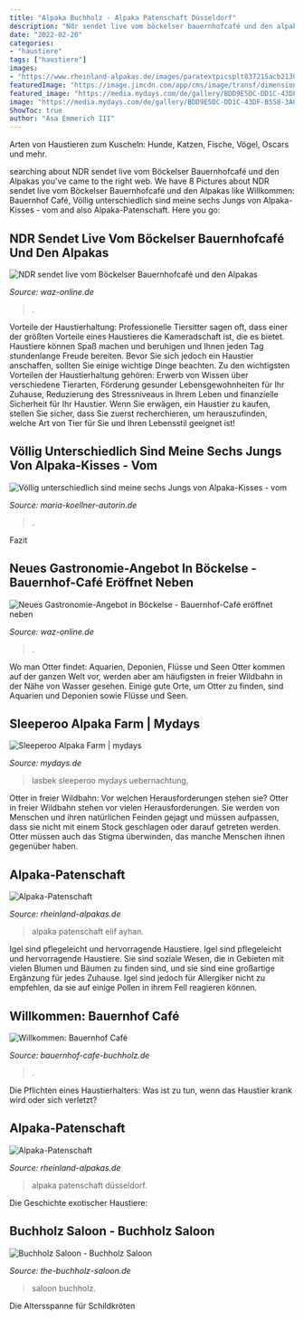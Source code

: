 ```yaml
---
title: "Alpaka Buchholz - Alpaka Patenschaft Düsseldorf"
description: "Ndr sendet live vom böckelser bauernhofcafé und den alpakas"
date: "2022-02-20"
categories:
- "haustiere"
tags: ["haustiere"]
images:
- "https://www.rheinland-alpakas.de/images/paratextpicsplt837215acb21381110.jpg"
featuredImage: "https://image.jimcdn.com/app/cms/image/transf/dimension=682x2048:format=jpg/path/s5de2d32cd3385f43/image/i49d03d73dbfff74f/version/1551716812/image.jpg"
featured_image: "https://media.mydays.com/de/gallery/BDD9E5DC-DD1C-43DF-B558-3A0817CAF18C/lasbek-sleeperoo-uebernachtung-tierisch.jpg"
image: "https://media.mydays.com/de/gallery/BDD9E5DC-DD1C-43DF-B558-3A0817CAF18C/lasbek-sleeperoo-uebernachtung-tierisch.jpg"
ShowToc: true
author: "Asa Emmerich III"
---
```



Arten von Haustieren zum Kuscheln: Hunde, Katzen, Fische, Vögel, Oscars und mehr.

	

		
searching about NDR sendet live vom Böckelser Bauernhofcafé und den Alpakas you've came to the right web. We have 8 Pictures about NDR sendet live vom Böckelser Bauernhofcafé und den Alpakas like Willkommen: Bauernhof Café, Völlig unterschiedlich sind meine sechs Jungs von Alpaka-Kisses - vom and also Alpaka-Patenschaft. Here you go:
		
    
## NDR Sendet Live Vom Böckelser Bauernhofcafé Und Den Alpakas

<img loading=lazy src="https://mar.prod.image.rndtech.de/var/storage/images/waz-az/gifhorn/meinersen/ndr-sendet-live-vom-boeckelser-bauernhofcafe-und-den-alpakas/713837243-4-ger-DE/Vor-NDR-Kamera-Bauernhof-Cafe-und-Alpakas_big_teaser_article.jpg" onerror="this.onerror=null;this.src='https://tse1.mm.bing.net/th?id=OIP.fJ27NUv7VbR6-mQ6_qMtLwHaDt&amp;pid=15.1';" alt="NDR sendet live vom Böckelser Bauernhofcafé und den Alpakas">

_Source: waz-online.de_

>. 

	

Vorteile der Haustierhaltung:
Professionelle Tiersitter sagen oft, dass einer der größten Vorteile eines Haustieres die Kameradschaft ist, die es bietet. Haustiere können Spaß machen und beruhigen und Ihnen jeden Tag stundenlange Freude bereiten. Bevor Sie sich jedoch ein Haustier anschaffen, sollten Sie einige wichtige Dinge beachten. Zu den wichtigsten Vorteilen der Haustierhaltung gehören: Erwerb von Wissen über verschiedene Tierarten, Förderung gesunder Lebensgewohnheiten für Ihr Zuhause, Reduzierung des Stressniveaus in Ihrem Leben und finanzielle Sicherheit für Ihr Haustier. Wenn Sie erwägen, ein Haustier zu kaufen, stellen Sie sicher, dass Sie zuerst recherchieren, um herauszufinden, welche Art von Tier für Sie und Ihren Lebensstil geeignet ist!

    
## Völlig Unterschiedlich Sind Meine Sechs Jungs Von Alpaka-Kisses - Vom

<img loading=lazy src="https://image.jimcdn.com/app/cms/image/transf/dimension=682x2048:format=jpg/path/s5de2d32cd3385f43/image/i49d03d73dbfff74f/version/1551716812/image.jpg" onerror="this.onerror=null;this.src='https://tse4.mm.bing.net/th?id=OIP.Mgnl9bSz6Dh-7rBQey1QlwHaJ3&amp;pid=15.1';" alt="Völlig unterschiedlich sind meine sechs Jungs von Alpaka-Kisses - vom">

_Source: maria-koellner-autorin.de_

>. 

	

Fazit

    
## Neues Gastronomie-Angebot In Böckelse - Bauernhof-Café Eröffnet Neben

<img loading=lazy src="https://mar.prod.image.rndtech.de/var/storage/images/waz-az/gifhorn/meinersen/bauernhof-cafe-eroeffnet-neben-alpaka-herde/634634646-1-ger-DE/Bauernhof-Cafe-eroeffnet-neben-Alpaka-Herde_big_teaser_article.jpg" onerror="this.onerror=null;this.src='https://tse1.mm.bing.net/th?id=OIP.NQAjB-DLL02oJ1UANHi9BwHaDt&amp;pid=15.1';" alt="Neues Gastronomie-Angebot in Böckelse - Bauernhof-Café eröffnet neben">

_Source: waz-online.de_

>. 

	

Wo man Otter findet: Aquarien, Deponien, Flüsse und Seen
Otter kommen auf der ganzen Welt vor, werden aber am häufigsten in freier Wildbahn in der Nähe von Wasser gesehen. Einige gute Orte, um Otter zu finden, sind Aquarien und Deponien sowie Flüsse und Seen.

    
## Sleeperoo Alpaka Farm | Mydays

<img loading=lazy src="https://media.mydays.com/de/gallery/BDD9E5DC-DD1C-43DF-B558-3A0817CAF18C/lasbek-sleeperoo-uebernachtung-tierisch.jpg" onerror="this.onerror=null;this.src='https://tse4.mm.bing.net/th?id=OIP.79aDXkP0DLjYJnRhRYoMjwHaEt&amp;pid=15.1';" alt="Sleeperoo Alpaka Farm | mydays">

_Source: mydays.de_

>lasbek sleeperoo mydays uebernachtung. 

	

Otter in freier Wildbahn: Vor welchen Herausforderungen stehen sie?
Otter in freier Wildbahn stehen vor vielen Herausforderungen. Sie werden von Menschen und ihren natürlichen Feinden gejagt und müssen aufpassen, dass sie nicht mit einem Stock geschlagen oder darauf getreten werden. Otter müssen auch das Stigma überwinden, das manche Menschen ihnen gegenüber haben.

    
## Alpaka-Patenschaft

<img loading=lazy src="https://www.rheinland-alpakas.de/images/paratextpicsplt837215acb21381110.jpg" onerror="this.onerror=null;this.src='https://tse2.mm.bing.net/th?id=OIP.KRtGHcHJG5-6sto58LLO5AHaHf&amp;pid=15.1';" alt="Alpaka-Patenschaft">

_Source: rheinland-alpakas.de_

>alpaka patenschaft elif ayhan. 

	

Igel sind pflegeleicht und hervorragende Haustiere.
Igel sind pflegeleicht und hervorragende Haustiere. Sie sind soziale Wesen, die in Gebieten mit vielen Blumen und Bäumen zu finden sind, und sie sind eine großartige Ergänzung für jedes Zuhause. Igel sind jedoch für Allergiker nicht zu empfehlen, da sie auf einige Pollen in ihrem Fell reagieren können.

    
## Willkommen: Bauernhof Café

<img loading=lazy src="http://bauernhof-cafe-buchholz.de/fileadmin/Content/Slider/Home/tier009.jpg" onerror="this.onerror=null;this.src='https://tse1.mm.bing.net/th?id=OIP.oxH5UK5aFeZADBzhL5A-8QHaEK&amp;pid=15.1';" alt="Willkommen: Bauernhof Café">

_Source: bauernhof-cafe-buchholz.de_

>. 

	

Die Pflichten eines Haustierhalters: Was ist zu tun, wenn das Haustier krank wird oder sich verletzt?

    
## Alpaka-Patenschaft

<img loading=lazy src="https://www.rheinland-alpakas.de/images/paratextpicsplt837215acb2137520d.jpg" onerror="this.onerror=null;this.src='https://tse2.mm.bing.net/th?id=OIP.kL6bf5POCmnSsxS1_lRmVQHaE9&amp;pid=15.1';" alt="Alpaka-Patenschaft">

_Source: rheinland-alpakas.de_

>alpaka patenschaft düsseldorf. 

	

Die Geschichte exotischer Haustiere:

    
## Buchholz Saloon - Buchholz Saloon

<img loading=lazy src="http://the-buchholz-saloon.de/images/DSC_0365.jpg" onerror="this.onerror=null;this.src='https://tse3.mm.bing.net/th?id=OIP.vEOj7wotj31GqWkDCZmLMAAAAA&amp;pid=15.1';" alt="Buchholz Saloon - Buchholz Saloon">

_Source: the-buchholz-saloon.de_

>saloon buchholz. 

	

Die Altersspanne für Schildkröten

